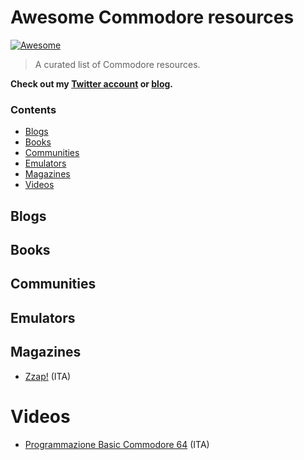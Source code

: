# Awesome Commodore resources
[![Awesome](https://cdn.rawgit.com/sindresorhus/awesome/d7305f38d29fed78fa85652e3a63e154dd8e8829/media/badge.svg)](https://github.com/sindresorhus/awesome)

> A curated list of Commodore resources.

**Check out my [Twitter account](https://twitter.com/emmecilab) or [blog](https://www.emmecilab.net).**

### Contents

- [Blogs](#blogs)
- [Books](#books)
- [Communities](#communities)
- [Emulators](#emulators)
- [Magazines](#magazines)
- [Videos](#videos)


## Blogs


## Books


## Communities


## Emulators


## Magazines

- [Zzap!](https://zzapmagazine.blogspot.com/) (ITA)


# Videos

- [Programmazione Basic Commodore 64](https://www.youtube.com/playlist?list=PLCbSCJEIR6CrVT003ytijkO6kUrCT9VIT) (ITA)
